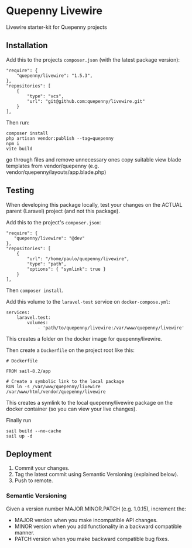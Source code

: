 # Quepenny Livewire
Livewire starter-kit for Quepenny projects

## Installation
Add this to the projects `composer.json` (with the latest package version):
```
"require": {
    "quepenny/livewire": "1.5.3",
},
"repositories": [
    {
        "type": "vcs",
        "url": "git@github.com:quepenny/livewire.git"
    }
],
```
Then run:

```
composer install
php artisan vendor:publish --tag=quepenny
npm i
vite build
```

go through files and remove unnecessary ones
copy suitable view blade templates from vendor/quepenny (e.g. vendor/quepenny/layouts/app.blade.php)

## Testing
When developing this package locally, test your changes on the
ACTUAL parent (Laravel) project (and not this package).

Add this to the project's `composer.json`:
```
"require": {
   "quepenny/livewire": "@dev"
},
"repositories": [
    {
        "url": "/home/paulo/quepenny/livewire",
        "type": "path",
        "options": { "symlink": true }
    }
],
```
Then `composer install`.

Add this volume to the `laravel-test` service on `docker-compose.yml`:
```
services:
    laravel.test:
        volumes:
            - 'path/to/quepenny/livewire:/var/www/quepenny/livewire'
```
This creates a folder on the docker image for quepenny/livewire.

Then create a `Dockerfile` on the project root like this:
```
# Dockerfile

FROM sail-8.2/app

# Create a symbolic link to the local package
RUN ln -s /var/www/quepenny/livewire /var/www/html/vendor/quepenny/livewire
```
This creates a symlink to the local quepenny/livewire package on the docker container (so you can view your live changes).

Finally run
```
sail build --no-cache
sail up -d
```

## Deployment
1. Commit your changes.
2. Tag the latest commit using Semantic Versioning (explained below).
3. Push to remote.

### Semantic Versioning
Given a version number MAJOR.MINOR.PATCH (e.g. 1.0.15), increment the:

- MAJOR version when you make incompatible API changes.
- MINOR version when you add functionality in a backward compatible manner.
- PATCH version when you make backward compatible bug fixes.